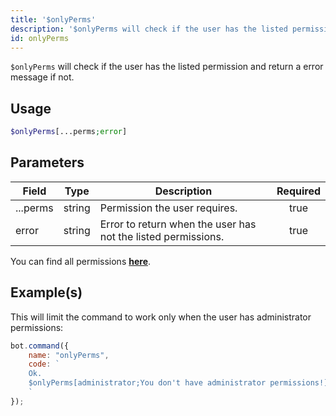 ```yaml
---
title: '$onlyPerms'
description: '$onlyPerms will check if the user has the listed permission and return a error message if not.'
id: onlyPerms
---
```


`$onlyPerms` will check if the user has the listed permission and return a error message if not.

## Usage

```php
$onlyPerms[...perms;error]
```

## Parameters

| Field    | Type   | Description                                                   | Required |
| -------- | ------ | ------------------------------------------------------------- |:--------:|
| ...perms | string | Permission the user requires.                                 |   true   |
| error    | string | Error to return when the user has not the listed permissions. |   true   |

You can find all permissions __[here](../../guides/Client/2permissionsintents.md)__.

## Example(s)

This will limit the command to work only when the user has administrator permissions:

```javascript
bot.command({
    name: "onlyPerms",
    code: `
    Ok.
    $onlyPerms[administrator;You don't have administrator permissions!]
    `
});
```